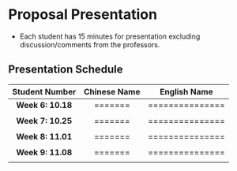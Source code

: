 # Proposal Presentation 
* Each student has 15 minutes for presentation excluding discussion/comments from the professors.

## Presentation Schedule
Student Number | Chinese Name | English Name
:---:|:---:|:---:
**Week 6: 10.18** | ======= | ===============
 |  | 
**Week 7: 10.25** | ======= | ===============
 |  | 
**Week 8: 11.01** | ======= | ===============
 |  | 
**Week 9: 11.08** | ======= | ===============
 |  | 
